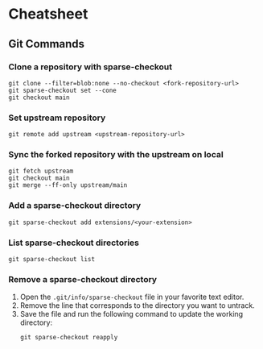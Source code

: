 # Cheatsheet

## Git Commands

### Clone a repository with sparse-checkout

```shell
git clone --filter=blob:none --no-checkout <fork-repository-url>
git sparse-checkout set --cone
git checkout main
```

### Set upstream repository

```shell
git remote add upstream <upstream-repository-url>
```

### Sync the forked repository with the upstream on local

```shell
git fetch upstream
git checkout main
git merge --ff-only upstream/main
```

### Add a sparse-checkout directory

```shell
git sparse-checkout add extensions/<your-extension>
```

### List sparse-checkout directories

```shell
git sparse-checkout list
```

### Remove a sparse-checkout directory

1. Open the `.git/info/sparse-checkout` file in your favorite text editor.
2. Remove the line that corresponds to the directory you want to untrack.
3. Save the file and run the following command to update the working directory:
   ```shell
   git sparse-checkout reapply
   ```

